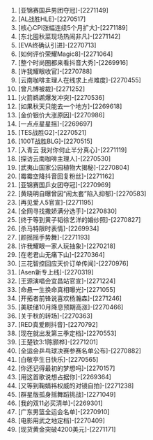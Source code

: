
1. [亚锦赛国乒男团夺冠]-[2271149]
1. [AL战胜HLE]-[2270517]
1. [核心CPI涨幅连续5个月扩大]-[2271189]
1. [东北囤秋菜现场热闹非凡]-[2271142]
1. [EVA终确认引进]-[2270713]
1. [如何评价荣耀Magic8]-[2271064]
1. [整个时尚圈都来看抖音大秀]-[2269916]
1. [许我耀眼收官]-[2270788]
1. [云南咖啡主理人在线求上点难度]-[2270455]
1. [曾凡博被裁]-[2271252]
1. [火箭鹈鹕爆发冲突]-[2270536]
1. [如果秋天只能去一个地方]-[2269618]
1. [金价银价大涨原因]-[2270986]
1. [一点点星星摇]-[2269697]
1. [TES战胜G2]-[2270521]
1. [100T战胜BLG]-[2270515]
1. [入青云 我对你何止半分真心]-[2271119]
1. [探访云南咖啡主理人]-[2270530]
1. [武夷山国家公园植物大揭秘]-[2270804]
1. [霉霉空降抖音回复粉丝]-[2271162]
1. [亚锦赛国乒女团夺冠]-[2270969]
1. [黄晓明自曝曾因“闹太套”陷入抑郁]-[2270583]
1. [再见爱人5官宣]-[2271195]
1. [全网寻找撒娇满分选手]-[2270830]
1. [终于等到黄子韬徐艺洋的婚纱照]-[2270827]
1. [杀马特限时表情]-[2269934]
1. [颜摇摇手势舞]-[2271193]
1. [许我耀眼一家人玩抽象]-[2270218]
1. [在老君山无痛下山]-[2270364]
1. [三花智控回应天价订单传闻]-[2270976]
1. [Asen新专上线]-[2270319]
1. [王源演唱会宜昌站官宣]-[2271224]
1. [命悬一生换命真相曝光]-[2271055]
1. [开拓者前锋说喜欢杨瀚森]-[2271246]
1. [美联储10月降息预期高涨]-[2270466]
1. [关于秋的转场]-[2270363]
1. [RED真爱刷抖音]-[2270792]
1. [现在就出发第三季定档]-[2270553]
1. [王楚钦3:1陈颢桦]-[2271201]
1. [全运会乒乓球决赛参赛名单公布]-[2270882]
1. [白敬亭生日快乐]-[2270565]
1. [你还记得最初的梦想吗]-[2270157]
1. [用这首歌说想占据你]-[2269364]
1. [又等到鞠婧祎权威的对镜自拍]-[2271238]
1. [群星版孤身摇舞蹈挑战]-[2271049]
1. [我的双11必买清单]-[2269301]
1. [广东男篮全运会名单]-[2270910]
1. [电影用武之地定档]-[2270409]
1. [现货黄金突破4200美元]-[2271171]